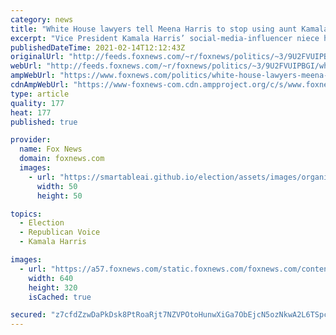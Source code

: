 ```yaml
---
category: news
title: "White House lawyers tell Meena Harris to stop using aunt Kamala to build brand: report"
excerpt: "Vice President Kamala Harris’ social-media-influencer niece has long used her aunt’s fame to boost her own personal brand — but now that Harris has entered the White House, aides have become increasingly concerned about the ethical implications of the promotional pattern, according to a report. "
publishedDateTime: 2021-02-14T12:12:43Z
originalUrl: "http://feeds.foxnews.com/~r/foxnews/politics/~3/9U2FVUIPBGI/white-house-lawyers-meena-harris-kamala-harris-niece"
webUrl: "http://feeds.foxnews.com/~r/foxnews/politics/~3/9U2FVUIPBGI/white-house-lawyers-meena-harris-kamala-harris-niece"
ampWebUrl: "https://www.foxnews.com/politics/white-house-lawyers-meena-harris-kamala-harris-niece.amp"
cdnAmpWebUrl: "https://www-foxnews-com.cdn.ampproject.org/c/s/www.foxnews.com/politics/white-house-lawyers-meena-harris-kamala-harris-niece.amp"
type: article
quality: 177
heat: 177
published: true

provider:
  name: Fox News
  domain: foxnews.com
  images:
    - url: "https://smartableai.github.io/election/assets/images/organizations/foxnews.com-50x50.jpg"
      width: 50
      height: 50

topics:
  - Election
  - Republican Voice
  - Kamala Harris

images:
  - url: "https://a57.foxnews.com/static.foxnews.com/foxnews.com/content/uploads/2021/01/640/320/Meena-Harris-GETTY.jpg?ve=1&tl=1"
    width: 640
    height: 320
    isCached: true

secured: "z7cfdZzwDaPkDsk8PtRoaRjt7NZVPOtoHunwXiGa7ObEjcN5ozNkwA2L6TSpcWiku7INTpmwNtDY0ZxGzT59CfLa6qghBE0hkN1u8op24m87kWNRhSu0P+55Kujx3fBahe+zVEw/DlQYqrzH379ilSTXcoaYB9rboNWGVLPYMIqiGcyjrdQNIgVgOzRedNVRzMP/SsaMn/gwYyvHYdAtZYhCteM5T/z4uCCek/1k5RIzjc7JZb795DPsVCpmrg21O3WSCs/kavr9KgmKpavatm3BiGRsnchdTGLSsSPI1ucRG64LYivrL3/i+0JMF/3NSIrLz/sUKEsSxU6KrHdrHbof4MZhrA3IZUUEeXAnXss=;zPq5d9JoBC/BVfqM5Nd0Yw=="
---
```


